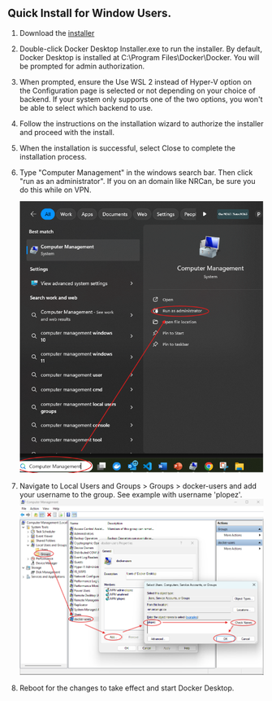 ## Quick Install for Window Users.
1. Download the [installer](https://www.docker.com/products/docker-desktop)
1. Double-click Docker Desktop Installer.exe to run the installer. By default, Docker Desktop is installed at C:\Program Files\Docker\Docker. You will be prompted for admin authorization.
1. When prompted, ensure the Use WSL 2 instead of Hyper-V option on the Configuration page is selected or not depending on your choice of backend.  If your system only supports one of the two options, you won't be able to select which backend to use.
1. Follow the instructions on the installation wizard to authorize the installer and proceed with the install.
1. When the installation is successful, select Close to complete the installation process.
1. Type "Computer Management" in the windows search bar. Then click "run as an administrator". If you on an domain like NRCan, be sure you do this while on VPN.

   ![image](../images/computer_management.png)
1. Navigate to Local Users and Groups > Groups > docker-users and add your username to the group. See example with username 'plopez'.![image](../images/docker_group.png)

1. Reboot for the changes to take effect and start Docker Desktop.
